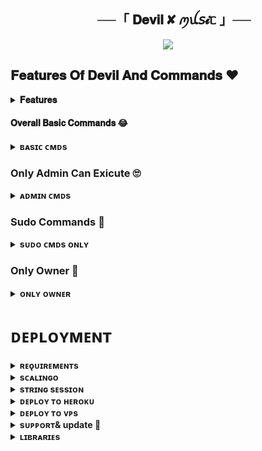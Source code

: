  <h2 align="center">
    ──「 𝐃𝐞𝐯𝐢𝐥 ✘ ꪑꪊ𝘴𝓲ᥴ 」──
</h2>

<p align="center"><a href="https://t.me/Devil_x_music_bot"><img src="https://te.legra.ph/file/23feb49958b0770578fe1.jpg"></a></p>

## 𝐅𝐞𝐚𝐭𝐮𝐫𝐞𝐬 𝐎𝐟 𝐃𝐞𝐯𝐢𝐥 𝐀𝐧𝐝 𝐂𝐨𝐦𝐦𝐚𝐧𝐝𝐬 ❤️

<details>
<summary><b>𝐅𝐞𝐚𝐭𝐮𝐫𝐞𝐬</b></summary>
<br>
- 𝐓𝐡𝐮𝐦𝐛𝐧𝐚𝐢𝐥 𝐒𝐮𝐩𝐩𝐨𝐫𝐭

- 𝐀𝐮𝐝𝐢𝐨 𝐀𝐧𝐝 𝐕𝐢𝐝𝐞𝐨

- 𝐆𝐛𝐚𝐧 𝐔𝐬𝐞𝐫

- 𝐒𝐡𝐨𝐰𝐢𝐧𝐠 𝐭𝐫𝐚𝐜𝐤 𝐧𝐚𝐦𝐞𝐬 𝐰𝐡𝐞𝐧 𝐬𝐤𝐢𝐩𝐩𝐢𝐧𝐠

- 𝐘𝐨𝐮𝐭𝐮𝐛𝐞, 𝐋𝐨𝐜𝐚𝐥 𝐩𝐥𝐚𝐲𝐛𝐚𝐜𝐤 𝐬𝐮𝐩𝐩𝐨𝐫𝐭

- 𝐒𝐞𝐭𝐭𝐢𝐧𝐠𝐬 𝐩𝐚𝐧𝐞𝐥

- 𝐂𝐨𝐧𝐭𝐫𝐨𝐥 𝐰𝐢𝐭𝐡 𝐛𝐮𝐭𝐭𝐨𝐧𝐬

- 𝐔𝐬𝐞𝐫𝐛𝐨𝐭 𝐚𝐮𝐭𝐨 𝐣𝐨𝐢𝐧

- 𝐂𝐡𝐚𝐧𝐧𝐞𝐥 𝐌𝐮𝐬𝐢𝐜 𝐏𝐥𝐚𝐲

- 𝐊𝐞𝐲𝐛𝐨𝐚𝐫𝐝 𝐬𝐞𝐥𝐞𝐜𝐭𝐢𝐨𝐧 𝐬𝐮𝐩𝐩𝐨𝐫𝐭 𝐟𝐨𝐫 𝐲𝐨𝐮𝐭𝐮𝐛𝐞 𝐩𝐥𝐚𝐲

- 𝐋𝐲𝐫𝐢𝐜𝐬 𝐒𝐜𝐫𝐚𝐩𝐩𝐞𝐫

- 𝐔𝐧𝐥𝐢𝐦𝐢𝐭𝐞𝐝 𝐐𝐮𝐞𝐮𝐞

- 𝐁𝐫𝐨𝐚𝐝𝐜𝐚𝐬𝐭 𝐁𝐨𝐭

- 𝐒𝐭𝐚𝐭𝐢𝐬𝐭𝐢𝐜 𝐂𝐨𝐥𝐥𝐞𝐜𝐭𝐨𝐫

- Block / Unblock (restrict user for using your bot)
</details>

#### 𝐎𝐯𝐞𝐫𝐚𝐥𝐥 𝐁𝐚𝐬𝐢𝐜 𝐂𝐨𝐦𝐦𝐚𝐧𝐝𝐬 😂
<details>
<summary><b>ʙᴀsɪᴄ ᴄᴍᴅs</b></summary>
<br>

- `/play <song name>` - play song you requested
- `/playlist` - Show now playing list
- `/song <song name>` - download songs you want quickly
- `/search <query>` - search videos on youtube with details
- `/vsong <song name>` - download videos you want quickly
- `/lyric <song name>` - lyrics scrapper
- `/vk <song name>` - generate song without download
</details>

### Only Admin Can Exicute 🙄

<details>
<summary><b>ᴀᴅᴍɪɴ ᴄᴍᴅs</b></summary>
<br>

- `/player` - open music player settings panel
- `/pause` - pause song play
- `/resume` - resume song play
- `/skip` - play next song
- `/end` - stop music play
- `/ping` - check the bot ping status
- `/auth` - authorized people to access the admin commands
- `/deauth` - deauthorized people to access the admin commands
</details>

### Sudo Commands 🤭
<details>
<summary><b>sᴜᴅᴏ ᴄᴍᴅs ᴏɴʟʏ</b></summary>
<br>

- `/broadcast` - order the assistant to leave all groups
- `/gban` - gban user
</details>
    
### Only Owner 🙈
<details>
<summary><b>ᴏɴʟʏ ᴏᴡɴᴇʀ</b></summary>
<br>

- `/broadcast` - send a broadcast message from the bot
- `/block` - block people for using your bot
- `/unblock` - unblock people you blocked for using your bot
- `/blocklist` - show the list of all people who's blocked for using your bot
</details>


</details>

# ᴅᴇᴘʟᴏʏᴍᴇɴᴛ


<details>
<summary><b>ʀᴇǫᴜɪʀᴇᴍᴇɴᴛs</b></summary>
<br>
    
- [ᴘʏᴛʜᴏɴ𝟹.𝟿](https://www.python.org/downloads/release/python-390/)
- [ᴛᴇʟᴇɢʀᴀᴍ ᴀᴘɪ ᴋᴇʏ](https://docs.pyrogram.org/intro/setup#api-keys)
- [ᴛᴇʟᴇɢʀᴀᴍ ʙᴏᴛ ᴛᴏᴋᴇɴ](https://telegram.dog/botfather)
- [ᴍᴏɴɢᴏᴅʙ URI](https://te.legra.ph/How-To-get-Mongodb-URI-04-06)
- [sᴛʀɪɴɢ sᴇssɪᴏɴ](https://replit.com/@AssadAli/String-Session-Generator)
    
</details>

<details>
<summary><b>sᴄᴀʟɪɴɢᴏ</b></summary>
<br>
        
<p align="center"><a href="https://my.scalingo.com/deploy?template=https://github.com/sahilsaim1919/Devil-xmusic"> <img src="https://cdn.scalingo.com/deploy/button.svg" width="220" height="38.45"/></a></p>
    
</details>

<details>
<summary><b>sᴛʀɪɴɢ sᴇssɪᴏɴ</b></summary>
<br>
    
> ʏᴏᴜ'ʟʟ ɴᴇᴇᴅ ᴀ ᴀᴘɪ_ɪᴅ & ᴀᴘɪ_ʜᴀsʜ ɪɴ ᴏʀᴅᴇʀ ᴛᴏ ɢᴇɴᴇʀᴀᴛᴇ ᴘʏʀᴏɢʀᴀᴍ sᴇssɪᴏɴ. 
> ᴀʟᴡᴀʏs ʀᴇᴍᴇʙᴇʀ ᴛᴏ ᴜsᴇ ɢᴏᴏᴅ ᴀᴘɪ ᴄᴏᴍʙᴏ ᴇʟsᴇ ʏᴏᴜʀ ᴀᴄᴄᴏᴜɴᴛ ᴄᴏᴜʟᴅ ʙᴇ ᴅᴇʟᴇᴛᴇᴅ.

<h4> ɢᴇɴᴇʀᴀᴛᴇ sᴇssɪᴏɴ ᴠɪᴀ ʀᴇᴘʟ: </h4>    
<p><a href="https://replit.com/@AssadAli/String-Session-Generator"><img src="https://img.shields.io/badge/Generate%20On%20Repl-blueviolet?style=for-the-badge&logo=appveyor" width="200""/></a></p>

</details>

<details>
<summary><b>ᴅᴇᴘʟᴏʏ ᴛᴏ ʜᴇʀᴏᴋᴜ</b></summary>
<br>

> ʜᴇʀᴏᴋᴜ ʜᴀs ᴛᴡᴏ ᴠᴀʀs[ ʜᴇʀᴏᴋᴜ_ᴀᴘɪ_ᴋᴇʏ & ʜᴇʀᴏᴋᴜ_ᴀᴘᴘ_ɴᴀᴍᴇ ] ғᴏʀ ᴜᴘᴅᴀᴛᴇʀ ᴛᴏ ᴡᴏʀᴋ. 
> ʙʏ sᴇᴛᴛɪɴɢ ᴛʜᴏsᴇ ᴛᴡᴏ ᴠᴀʀs ʏᴏᴜ ᴄᴀɴ ɢᴇᴛ ʟᴏɢs ᴏғ ʏᴏᴜʀ ʜᴇʀᴏᴋᴜ ᴀᴘᴘ, sᴇᴛ ᴠᴀʀ, ᴇᴅɪᴛ ᴠᴀʀ, ᴅᴇʟᴇᴛᴇ ᴠᴀʀs , ᴄʜᴇᴄᴋ ᴅʏɴᴏ ᴜsᴀɢᴇ ᴀɴᴅ ᴜᴘᴅᴀᴛᴇ ʙᴏᴛ. 
> ᴛʜᴏsᴇ ᴛᴡᴏ ᴠᴀʀs ᴀʀᴇ ɴᴏᴛ ᴍᴀɴᴅᴀᴛᴏʀʏ, ʏᴏᴜ ᴄᴀɴ ʟᴇᴀᴠᴇ ᴛʜᴇᴍ ʙʟᴀɴᴋ ᴛᴏᴏ. 
 
>If you deploy from Heroku then account may be suspended so try VPS only.

<h4> ᴄʟɪᴄᴋ ᴛʜᴇ ʙᴜᴛᴛᴏɴ ʙᴇʟᴏᴡ ᴛᴏ ᴅᴇᴘʟᴏʏ  ᴏɴ ʜᴇʀᴏᴋᴜ</h4>    
<p><a href="https://dashboard.heroku.com/new?template=https%3A%2F%2Fgithub.com%2Fsahilsaim1919%2FDevil-xmusic"><img src="https://img.shields.io/badge/Deploy%20To%20Heroku-pink?style=for-the-badge&logo=heroku" width="200"/></a></p>
</details>

<details>
<summary><b>ᴅᴇᴘʟᴏʏ ᴛᴏ ᴠᴘs</b></summary>
<br>

- Get your [Necessary Variables](https://github.com/sahilsaim1919/Devil-music/blob/Main/sample.env)
- Upgrade and Update by :
`sudo apt-get update && sudo apt-get upgrade -y`
- Install Ffmpeg by :
`sudo apt-get install python3-pip ffmpeg -y`
- Install required packages by :
`sudo apt-get install python3-pip -y`
- Install pip by :
`sudo pip3 install -U pip`
- Install Node js by :
`curl -fssL https://deb.nodesource.com/setup_18.x | sudo -E bash - && sudo apt-get install nodejs -y && npm i -g npm`
- Clone the repository by :
`git clone https://github.com/sahilsaim1919/Devil-music && cd Devil-music`
- Install requirements by :
`pip3 install -U -r requirements.txt`
- Fill your variables in the env by :
`vi sample.env`<br>
Press `I` on the keyboard for editing env<br>
Press `Ctrl+C` when you're done with editing env and `:wq` to save the env<br>
- Rename the env file by :
`mv sample.env .env`
- Install screen to keep running your bot when you close the terminal by :
`sudo apt install screen -y`
- Finally run the bot by :
`screen bash start`
<br>

</details>



<details>
<summary><b>sᴜᴘᴘᴏʀᴛ& update 💖</b></summary>
<br>

# 𝐒𝐮𝐩𝐩𝐨𝐫𝐭 💬&📡 𝐔𝐩𝐝𝐚𝐭𝐞𝐬
<a href="https://t.me/sabyahaapnehai"><img src="https://img.shields.io/badge/Join-Telegram%20groups-blue.svg?logo=Telegram"></a>

<a href="https://t.me/pyar_bhari_duniya"><img src="https://img.shields.io/badge/Join-Telegram%20channel-blue.svg?logo=telegram"></a>

</details>



<details>
<summary><b>ʟɪʙʀᴀʀɪᴇs</b></summary>
<br>

<b> 𝑴𝒐𝒔𝒕 𝑺𝒑𝒆𝒄𝒊𝒂𝒍 𝑻𝒉𝒂𝒏𝒌𝒔 💖💖

- [Pyrogram](https://github.com/pyrogram/pyrogram)
- [Py-Tgcalls](https://github.com/pytgcalls/pytgcalls)
</details>
